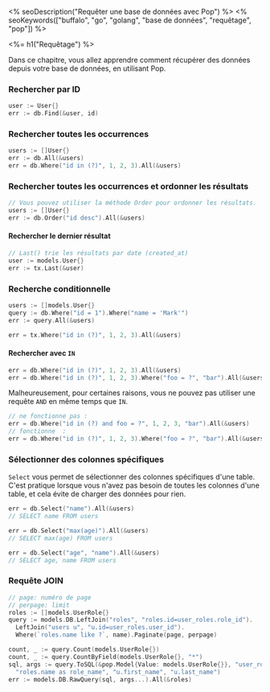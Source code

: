 <% seoDescription("Requêter une base de données avec Pop") %>
<% seoKeywords(["buffalo", "go", "golang", "base de données", "requêtage", "pop"]) %>

<%= h1("Requêtage") %>

Dans ce chapitre, vous allez apprendre comment récupérer des données depuis votre base de données, en utilisant Pop.

### Rechercher par ID

```go
user := User{}
err := db.Find(&user, id)
```

### Rechercher toutes les occurrences

```go
users := []User{}
err := db.All(&users)
err = db.Where("id in (?)", 1, 2, 3).All(&users)
```

### Rechercher toutes les occurrences et ordonner les résultats

```go
// Vous pouvez utiliser la méthode Order pour ordonner les résultats.
users := []User{}
err := db.Order("id desc").All(&users)
```

#### Rechercher le dernier résultat

```go
// Last() trie les résultats par date (created_at)
user := models.User{}
err := tx.Last(&user)
```

### Recherche conditionnelle

```go
users := []models.User{}
query := db.Where("id = 1").Where("name = 'Mark'")
err := query.All(&users)

err = tx.Where("id in (?)", 1, 2, 3).All(&users)
```

#### Rechercher avec `IN`

```go
err = db.Where("id in (?)", 1, 2, 3).All(&users)
err = db.Where("id in (?)", 1, 2, 3).Where("foo = ?", "bar").All(&users)
```

Malheureusement, pour certaines raisons, vous ne pouvez pas utiliser une requête `AND` en même temps que `IN`.

```go
// ne fonctionne pas :
err = db.Where("id in (?) and foo = ?", 1, 2, 3, "bar").All(&users)
// fonctionne  :
err = db.Where("id in (?)", 1, 2, 3).Where("foo = ?", "bar").All(&users)
```

### Sélectionner des colonnes spécifiques
`Select` vous permet de sélectionner des colonnes spécifiques d'une table. C'est pratique lorsque vous n'avez pas besoin de toutes les colonnes d'une table, et cela évite de charger des données pour rien.
```go
err = db.Select("name").All(&users)
// SELECT name FROM users

err = db.Select("max(age)").All(&users)
// SELECT max(age) FROM users

err = db.Select("age", "name").All(&users)
// SELECT age, name FROM users
```

### Requête JOIN

```go
// page: numéro de page
// perpage: limit
roles := []models.UserRole{}
query := models.DB.LeftJoin("roles", "roles.id=user_roles.role_id").
  LeftJoin("users u", "u.id=user_roles.user_id").
  Where(`roles.name like ?`, name).Paginate(page, perpage)

count, _ := query.Count(models.UserRole{})
count, _ := query.CountByField(models.UserRole{}, "*")
sql, args := query.ToSQL(&pop.Model{Value: models.UserRole{}}, "user_roles.*",
  "roles.name as role_name", "u.first_name", "u.last_name")
err := models.DB.RawQuery(sql, args...).All(&roles)
```
